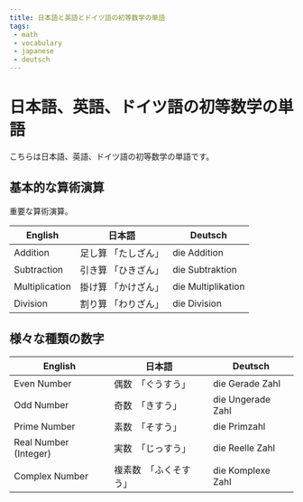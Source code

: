 ```yaml
---
title: 日本語と英語とドイツ語の初等数学の単語
tags:
 - math
 - vocabulary
 - japanese
 - deutsch
---
```


# 日本語、英語、ドイツ語の初等数学の単語
こちらは日本語、英語、ドイツ語の初等数学の単語です。

## 基本的な算術演算
重要な算術演算。

| English | 日本語 | Deutsch |
| - | - | - |
| Addition | 足し算 「たしざん」| die Addition|
| Subtraction | 引き算 「ひきざん」| die Subtraktion |
| Multiplication | 掛け算 「かけざん」| die Multiplikation |
| Division | 割り算 「わりざん」| die Division |

## 様々な種類の数字

| English | 日本語 | Deutsch |
| - | - | - |
| Even Number | 偶数　「ぐうすう」| die Gerade Zahl | 
| Odd Number | 奇数　「きすう」| die Ungerade Zahl | 
| Prime Number | 素数　「そすう」| die Primzahl | 
| Real Number (Integer) | 実数　「じっすう」| die Reelle Zahl |
| Complex Number | 複素数　「ふくそすう」 | die Komplexe Zahl | 